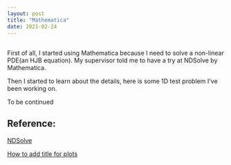 ```yaml
---
layout: post
title: "Mathematica"
date: 2021-02-24
---
```


##

First of all, I started using Mathematica because I need to solve a non-linear PDE(an HJB equation). My supervisor told me to have a try at NDSolve by Mathematica.

Then I started to learn about the details, here is some 1D test problem I've been working on.

To be continued

## Reference:

[NDSolve](https://reference.wolfram.com/language/ref/NDSolve.html)

[How to add title for plots](https://reference.wolfram.com/language/howto/LabelAPlot.html)
